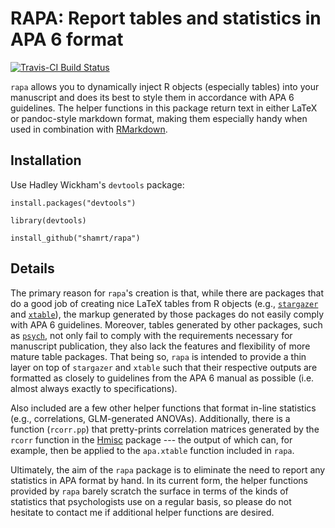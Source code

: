 # RAPA: Report tables and statistics in APA 6 format

[![Travis-CI Build Status](https://travis-ci.org/shamrt/rapa.png?branch=master)](https://travis-ci.org/shamrt/rapa)

`rapa` allows you to dynamically inject R objects (especially tables) into your manuscript and does its best to style them in accordance with APA 6 guidelines.
The helper functions in this package return text in either LaTeX or pandoc-style markdown format, making them especially handy when used in combination with [RMarkdown](http://rmarkdown.rstudio.com).


## Installation

Use Hadley Wickham's `devtools` package:

    install.packages("devtools")

    library(devtools)

    install_github("shamrt/rapa")


## Details

The primary reason for `rapa`'s creation is that, while there are packages that do a good job of creating nice LaTeX tables from R objects (e.g., [`stargazer`](http://cran.r-project.org/web/packages/stargazer) and [`xtable`](http://cran.r-project.org/web/packages/xtable)), the markup generated by those packages do not easily comply with APA 6 guidelines.
Moreover, tables generated by other packages, such as [`psych`](http://cran.r-project.org/web/packages/psych), not only fail to comply with the requirements necessary for manuscript publication, they also lack the features and flexibility of more mature table packages.
That being so, `rapa` is intended to provide a thin layer on top of `stargazer` and `xtable` such that their respective outputs are formatted as closely to guidelines from the APA 6 manual as possible (i.e. almost always exactly to specifications).

Also included are a few other helper functions that format in-line statistics (e.g., correlations, GLM-generated ANOVAs).
Additionally, there is a function (`rcorr.pp`) that pretty-prints correlation matrices generated by the `rcorr` function in the [Hmisc](http://cran.r-project.org/web/packages/Hmisc) package --- the output of which can, for example, then be applied to the `apa.xtable` function included in `rapa`.

Ultimately, the aim of the `rapa` package is to eliminate the need to report any statistics in APA format by hand.
In its current form, the helper functions provided by `rapa` barely scratch the surface in terms of the kinds of statistics that psychologists use on a regular basis, so please do not hesitate to contact me if additional helper functions are desired.
